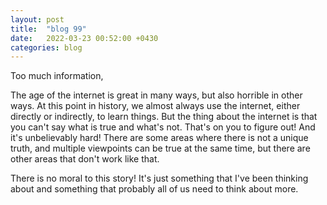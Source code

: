 ```yaml
---
layout: post
title:  "blog 99"
date:   2022-03-23 00:52:00 +0430
categories: blog
---
```


Too much information,

The age of the internet is great in many ways, but also horrible in other ways. At this point in history, we almost always use the internet, either directly or indirectly, to learn things. But the thing about the internet is that you can't say what is true and what's not. That's on you to figure out! And it's unbelievably hard! There are some areas where there is not a unique truth, and multiple viewpoints can be true at the same time, but there are other areas that don't work like that.

There is no moral to this story! It's just something that I've been thinking about and something that probably all of us need to think about more.
